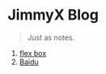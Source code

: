 # JimmyX Blog
> Just as notes.

1. [flex box](./src/blog/flexiable-box.md)
2. [Baidu](https://www.baidu.com/)